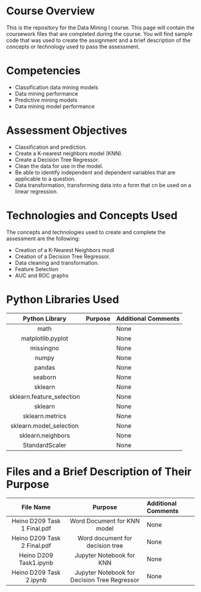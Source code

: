 # Course Overview

This is the repository for the Data Mining I course. This page will contain the coursework files that are completed during the course.  You will find sample code that was used to create the assignment and a brief description of the concepts or technology used to pass the assessment. 

# Competencies
- Classification data mining models
- Data mining performance
- Predictive mining models
- Data mining model performance

# Assessment Objectives
- Classification and prediction.
- Create a K-nearest neighbors model (KNN).
- Create a Decision Tree Regressor.
- Clean the data for use in the model.
- Be able to identify independent and dependent variables that are applicable to a question.
- Data transformation, transforming data into a form that cn be used on a linear regression.

# Technologies and Concepts Used
The concepts and technologies used to create and complete the assessment are the following:
- Creation of a K-Nearest Neighbors modl
- Creation of a Decision Tree Regressor.
- Data cleaning and transformation.
- Feature Selection
- AUC and ROC graphs

# Python Libraries Used
|**Python Library**|**Purpose**|**Additional Comments**|
|:-----:|:-----:|:-----|
|math|  | None |
|matplotlib.pyplot |  |None|
|missingno |   |None|
| numpy |  | None|
| pandas|  | None|
|seaborn |  | None|
|sklearn |  | None|
|sklearn.feature_selection |  | None|
|sklearn |  | None|
|sklearn.metrics|  | None|
|sklearn.model_selection |  | None|
| sklearn.neighbors |  | None|
| StandardScaler | | None|


# Files and a Brief Description of Their Purpose

|**File Name**|**Purpose**|**Additional Comments**|
|:-----:|:-----:|:-----|
| Heino D209 Task 1 Final.pdf | Word Document for KNN model | None |
| Heino D209 Task 2 Final.pdf| Word document for decision tree| None |
|Heino D209 Task1.ipynb| Jupyter Notebook for KNN | None |
| Heino D209 Task 2.ipynb| Jupyter Notebook for Decision Tree Regressor| None |
